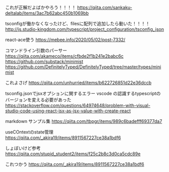 
これが正解だよばかやろう！！！！
https://qiita.com/sankaku-deltalab/items/3ac7b62abc450b1069bb

tsconfigが働かなくなったけど、filesに配列で追加したら動いた！！！！
http://js.studio-kingdom.com/typescript/project_configuration/tsconfig_json

react-ace使う
https://mebee.info/2020/05/02/post-7332/

コマンドライン引数のパーサー
https://qiita.com/akameco/items/cfbde2f1b241e2babc6c
https://github.com/substack/minimist
https://github.com/DefinitelyTyped/DefinitelyTyped/tree/master/types/minimist

これよさげ
https://qiita.com/unhurried/items/b622726851d22e36dccb

tsconfig.jsonでjsxオプションに関するエラー
vscode の認識するtypescriptのバージョンを変える必要があった
https://stackoverflow.com/questions/64974648/problem-with-visual-studio-code-using-react-jsx-as-jsx-value-with-create-react

markdown サンプル集
https://qiita.com/tbpgr/items/989c6badefff69377da7

useCOntextのstate管理
https://qiita.com/_akira19/items/8911567227ce38a1bdf6

しょぼいけど参考
https://qiita.com/stupid_student2/items/f25c2b8c3d0ca5cdc89e

これつかう
https://qiita.com/_akira19/items/8911567227ce38a1bdf6